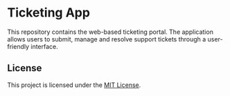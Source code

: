 # Ticketing App

This repository contains the web-based ticketing portal. The application allows users to submit, manage and resolve support tickets through a user-friendly interface.

## License

This project is licensed under the [MIT License](LICENSE).

